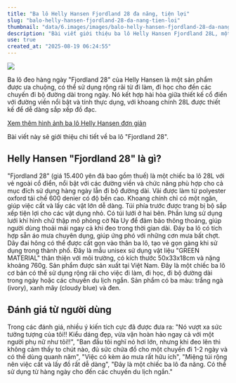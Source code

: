 ```yaml
---
title: "Ba lô Helly Hansen Fjordland 28 đa năng, tiện lợi"
slug: "balo-helly-hansen-fjordland-28-da-nang-tien-loi"
thumbnail: "data/6.images/images/balo-helly-hansen-fjordland-28-da-nang-tien-loi.webp"
description: "Bài viết giới thiệu ba lô Helly Hansen Fjordland 28L, một sản phẩm đa năng dành cho cả đi làm, đi học và dã ngoại với thiết kế cổ điển, tiện lợi và được người dùng đánh giá cao."
use: true
created_at: "2025-08-19 06:24:55"
---
```


![](/images/20250818-10123139-it_nlab-000-1-view.webp)

Ba lô đeo hàng ngày "Fjordland 28" của Helly Hansen là một sản phẩm được ưa chuộng, có thể sử dụng rộng rãi từ đi làm, đi học cho đến các chuyến đi bộ đường dài trong ngày. Nó kết hợp hài hòa giữa thiết kế cổ điển với đường viền nổi bật và tính thực dụng, với khoang chính 28L được thiết kế để dễ dàng sắp xếp đồ đạc.

[Xem thêm hình ảnh ba lô Helly Hansen đơn giản](https://nlab.itmedia.co.jp/research/articles/3510446/2/#utm_source=yahoo_v3&utm_medium=feed&utm_campaign=20250818-10123139&utm_term=it_nlab-life&utm_content=embed)

Bài viết này sẽ giới thiệu chi tiết về ba lô "Fjordland 28".

## Helly Hansen "Fjordland 28" là gì?

"Fjordland 28" (giá 15.400 yên đã bao gồm thuế) là một chiếc ba lô 28L với vẻ ngoài cổ điển, nổi bật với các đường viền và chức năng phù hợp cho cả mục đích sử dụng hàng ngày lẫn đi bộ đường dài. Vải được làm từ polyester oxford tái chế 600 denier có độ bền cao. Khoang chính chỉ có một ngăn, giúp việc cất và lấy các vật lớn dễ dàng. Túi phía trước được trang bị bộ sắp xếp tiện lợi cho các vật dụng nhỏ. Có túi lưới ở hai bên. Phần lưng sử dụng lưới khí hình chữ thập mô phỏng cờ Na Uy để đảm bảo thông thoáng, giúp người dùng thoải mái ngay cả khi đeo trong thời gian dài. Đáy ba lô có tích hợp sẵn áo mưa chuyên dụng, giúp ứng phó với những cơn mưa bất chợt. Dây đai hông có thể được cất gọn vào thân ba lô, tạo vẻ gọn gàng khi sử dụng trong thành phố. Đây là mẫu unisex sử dụng vật liệu "GREEN MATERIAL" thân thiện với môi trường, có kích thước 50x33x18cm và nặng khoảng 760g. Sản phẩm được sản xuất tại Việt Nam. Đây là một chiếc ba lô cơ bản có thể sử dụng rộng rãi cho việc đi làm, đi học, đi bộ đường dài trong ngày hoặc các chuyến du lịch ngắn. Sản phẩm có ba màu: trắng ngà (ivory), xanh mây (cloudy blue) và đen.

## Đánh giá từ người dùng

Trong các đánh giá, nhiều ý kiến tích cực đã được đưa ra: "Nó vượt xa sức tưởng tượng của tôi!! Kiểu dáng đẹp, vừa vặn hoàn hảo ngay cả với một người phụ nữ như tôi!!", "Ban đầu tôi nghĩ nó hơi lớn, nhưng khi đeo lên thì không cảm thấy to chút nào, đủ sức chứa đồ cho một chuyến đi 1-2 ngày và có thể dùng quanh năm", "Việc có kèm áo mưa rất hữu ích", "Miệng túi rộng nên việc cất và lấy đồ rất dễ dàng", "Đây là một chiếc ba lô đa năng. Có thể sử dụng từ hàng ngày cho đến các chuyến du lịch ngắn."